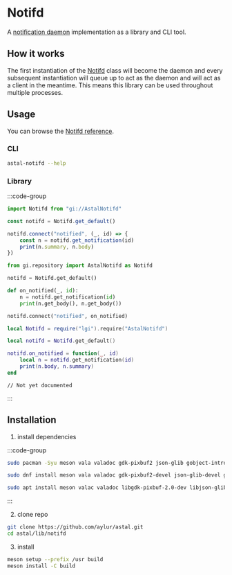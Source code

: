 # Notifd

A [notification daemon](https://specifications.freedesktop.org/notification-spec/latest/) implementation as a library and CLI tool.

## How it works

The first instantiation of the [Notifd](https://aylur.github.io/libastal/notifd/class.Notifd.html) class will become the daemon and every subsequent instantiation will queue up to act as the daemon and will act as a client in the meantime. This means this library can be used throughout multiple processes.

## Usage

You can browse the [Notifd reference](https://aylur.github.io/libastal/notifd).

### CLI

```sh
astal-notifd --help
```

### Library

:::code-group

```js [<i class="devicon-javascript-plain"></i> JavaScript]
import Notifd from "gi://AstalNotifd"

const notifd = Notifd.get_default()

notifd.connect("notified", (_, id) => {
    const n = notifd.get_notification(id)
    print(n.summary, n.body)
})
```

```py [<i class="devicon-python-plain"></i> Python]
from gi.repository import AstalNotifd as Notifd

notifd = Notifd.get_default()

def on_notified(_, id):
    n = notifd.get_notification(id)
    print(n.get_body(), n.get_body())

notifd.connect("notified", on_notified)
```

```lua [<i class="devicon-lua-plain"></i> Lua]
local Notifd = require("lgi").require("AstalNotifd")

local notifd = Notifd.get_default()

notifd.on_notified = function(_, id)
    local n = notifd.get_notification(id)
    print(n.body, n.summary)
end
```

```vala [<i class="devicon-vala-plain"></i> Vala]
// Not yet documented
```

:::

## Installation

1. install dependencies

:::code-group

```sh [<i class="devicon-archlinux-plain"></i> Arch]
sudo pacman -Syu meson vala valadoc gdk-pixbuf2 json-glib gobject-introspection
```

```sh [<i class="devicon-fedora-plain"></i> Fedora]
sudo dnf install meson vala valadoc gdk-pixbuf2-devel json-glib-devel gobject-introspection-devel
```

```sh [<i class="devicon-ubuntu-plain"></i> Ubuntu]
sudo apt install meson valac valadoc libgdk-pixbuf-2.0-dev libjson-glib-dev gobject-introspection
```

:::

2. clone repo

```sh
git clone https://github.com/aylur/astal.git
cd astal/lib/notifd
```

3. install

```sh
meson setup --prefix /usr build
meson install -C build
```
